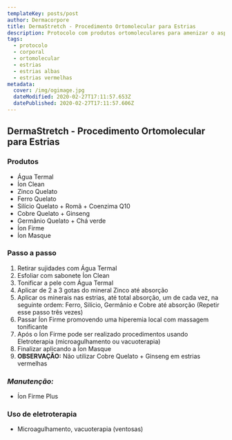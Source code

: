 ```yaml
---
templateKey: posts/post
author: Dermacorpore
title: DermaStretch - Procedimento Ortomolecular para Estrias
description: Protocolo com produtos ortomoleculares para amenizar o aspecto das estrias.
tags:
  - protocolo
  - corporal
  - ortomolecular
  - estrias
  - estrias albas
  - estrias vermelhas
metadata:
  cover: /img/ogimage.jpg
  dateModified: 2020-02-27T17:11:57.653Z
  datePublished: 2020-02-27T17:11:57.606Z
---
```


##  **DermaStretch - Procedimento Ortomolecular para Estrias**

### **Produtos**

- Água Termal
- Íon Clean
- Zinco Quelato
- Ferro Quelato
- Silício Quelato + Romã + Coenzima Q10
- Cobre Quelato + Ginseng
- Germânio Quelato + Chá verde
- Íon Firme
- Íon Masque

### **Passo a passo**

1. Retirar sujidades com Água Termal
2. Esfoliar com sabonete Íon Clean
3. Tonificar a pele com Água Termal
4. Aplicar de 2 a 3 gotas do mineral Zinco até absorção
5. Aplicar os minerais nas estrias, até total absorção, um de cada vez, na seguinte ordem: Ferro, Silício, Germânio e Cobre até absorção (Repetir esse passo três vezes)
6. Passar Íon Firme promovendo uma hiperemia local com massagem tonificante
7. Após o Íon Firme pode ser realizado procedimentos usando Eletroterapia (microagulhamento ou vacuoterapia)
8. Finalizar aplicando a Íon Masque
9. **OBSERVAÇÃO:** Não utilizar Cobre Quelato + Ginseng em estrias vermelhas

### *Manutenção:*

- Íon Firme Plus

### Uso de eletroterapia

- Microagulhamento, vacuoterapia (ventosas)
